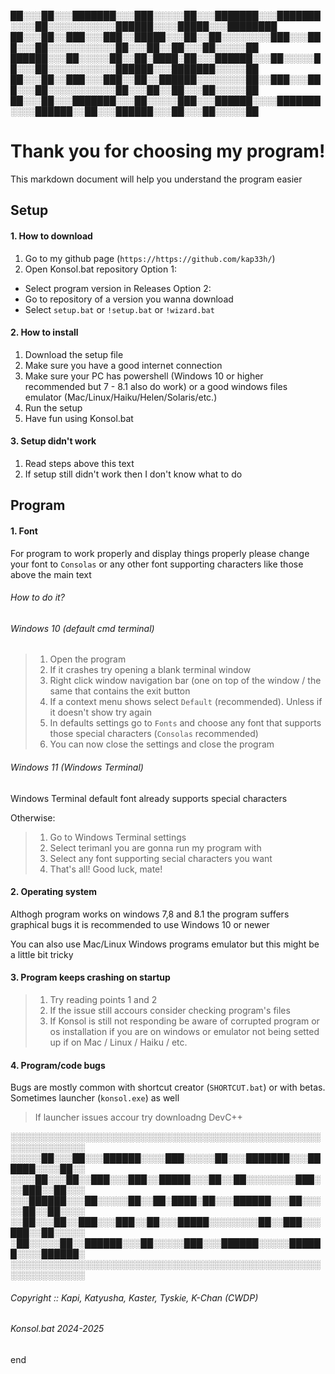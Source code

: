 ██░░░██░░░███████░░░███░░░░░██░░░███████░░░███████░░░░██░░░░░░░░░░░██████░░░░█████░░░████████
██░░░██░░███░░░███░░█████░░░██░░██░░░░░░░░███░░░███░░░██░░░░░░░░░░░██░░░██░░██░░░██░░░░░██
██████░░░██░░░░░██░░██░████░██░░░██████░░░██░░░░░██░░░██░░░░░░░░░░░██████░░░███████░░░░░██
██░░░██░░███░░░███░░██░░██████░░░░░░░░██░░███░░░███░░░██░░░░░░░░░░░██░░░██░░██░░░██░░░░░██
██░░░██░░░███████░░░██░░░░░███░░░██████░░░░███████░░░░██████░░██░░░██████░░░██░░░██░░░░░██

# Thank you for choosing my program!

This markdown document will help you understand the program easier

## Setup

#### 1. How to download

1. Go to my github page (`https://https://github.com/kap33h/`)
2. Open Konsol.bat repository
Option 1:
- Select program version in Releases
Option 2:
- Go to repository of a version you wanna download
- Select `setup.bat` or `!setup.bat` or `!wizard.bat`

#### 2. How to install

1. Download the setup file
2. Make sure you have a good internet connection
3. Make sure your PC has powershell (Windows 10 or higher recommended but 7 - 8.1 also do work) or a good windows files emulator (Mac/Linux/Haiku/Helen/Solaris/etc.)
4. Run the setup
5. Have fun using Konsol.bat

#### 3. Setup didn't work

1. Read steps above this text
2. If setup still didn't work then I don't know what to do

## Program

#### 1. Font

For program to work properly and display things properly please change your font to `Consolas` or any other font supporting characters like those above the main text

###### How to do it?

###### Windows 10 (default cmd terminal)

> 1. Open the program
> 2. If it crashes try opening a blank terminal window
> 3. Right click window navigation bar (one on top of the window / the same that contains the exit button
> 4. If a context menu shows select `Default` (recommended). Unless if it doesn't show try again
> 5. In defaults settings go to `Fonts` and choose any font that supports those special characters (`Consolas` recommended)
> 6. You can now close the settings and close the program

###### Windows 11 (Windows Terminal)

Windows Terminal default font already supports special characters

Otherwise:

> 1. Go to Windows Terminal settings
> 2. Select terimanl you are gonna run my program with
> 3. Select any font supporting secial characters you want
> 4. That's all! Good luck, mate!

#### 2. Operating system

Althogh program works on windows 7,8 and 8.1 the program suffers graphical bugs it is recommended to use Windows 10 or newer

You can also use Mac/Linux Windows programs emulator but this might be a little bit tricky

#### 3. Program keeps crashing on startup

> 1. Try reading points 1 and 2
> 2. If the issue still accours consider checking program's files
> 3. If Konsol is still not responding be aware of corrupted program or os installation if you are on windows or emulator not being setted up if on Mac / Linux / Haiku / etc.

#### 4. Program/code bugs

Bugs are mostly common with shortcut creator (`SHORTCUT.bat`) or with betas. Sometimes launcher (`konsol.exe`) as well 

> If launcher issues accour try downloadng DevC++

░░░░░░░░░░░░░░░░░░░░░░░░░░░░░░░░░░░░░░░░░░░░░░░░░░░░░░░░░░░░░░           
░░░░░██░░░██░░░██████░░░░███░░░░░██░░░███████░░░██████░░░░██░░              
░░░░██░░░██░░███░░░███░░█████░░░██░░██░░░░░░░░███░░░███░░██░░░            
░░░██████░░░██░░░░░██░░██░████░██░░░██████░░░██░░░░░██░░██░░░░                  
░░██░░░██░░███░░░███░░██░░░█████░░░░░░░░██░░███░░░███░░██░░░░░            
░██░░░░░██░░██████░░░██░░░░░███░░░██████░░░░░██████░░░░██████░            
░░░░░░░░░░░░░░░░░░░░░░░░░░░░░░░░░░░░░░░░░░░░░░░░░░░░░░░░░░░░░░            
###### Copyright :: Kapi, Katyusha, Kaster, Tyskie, K-Chan (CWDP)
###### Konsol.bat 2024-2025
end